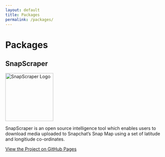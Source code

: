 ```yaml
---
layout: default
title: Packages
permalink: /packages/
---
```



# Packages

## SnapScraper
<div class="packages" markdown="1">
<img src="https://rhematt.github.io/Snap-Scraper/assets/img/ADE98806-510F-4A5B-B4F1-6469EE9A57C2.png" alt="SnapScraper Logo" width="150" height="150" id="PackageLogo"/>

SnapScraper is an open source intelligence tool which enables users to download media uploaded to Snapchat’s Snap Map using a set of latitude and longitiude co-ordinates.

[View the Project on GitHub Pages](https://rhematt.github.io/Snap-Scraper/)
</div>

